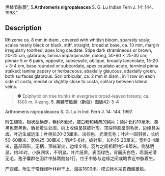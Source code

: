 黑鳞节肢蕨",
5.**Arthromeris nigropaleacea** S. G. Lu Indian Fern J. 14: 144. 1998.",

## Description
Rhizome ca. 8 mm in diam., covered with whitish bloom, sparsely scaly; scales nearly black or black, stiff, straight, broad at base, ca. 10 mm, margin irregularly toothed, apex long caudate. Stipe dark stramineous or brown, 20-25 cm, glabrous; lamina imparipinnate, oblong, 50-60 × 25-30 cm; pinnae 5 or 6 pairs, opposite, subsessile, oblique, broadly lanceolate, 15-20 × 3-4 cm, base rounded or subcordate, apex caudate-acute, terminal pinna stalked; lamina papery or herbaceous, abaxially glaucous, adaxially green, both surfaces glabrous. Sori orbicular, ca. 2 mm in diam., in 1 row on each side of costa, medial or slightly close to costa, solitary between lateral veins.

> ● Epiphytic on tree trunks in evergreen broad-leaved forests; ca. 1800 m. Xizang.
**5. 黑鳞节肢蕨（新拟）图版42: 3-4**

Arthromeris nigropaleacea S. G. Lu in Ind. Fern J. 14: 144. 1997.

附生植物。根状茎横走，粗约8毫米，被白粉和稀疏的鳞片；鳞片长约10毫米，栗黑色至黑色，盾状着生处阔，向上收缩呈狭披针形，顶端伸直呈刚毛状，边缘具尖齿。叶近生或远生；叶柄长20-25厘米，淡棕色，光滑无毛；叶片一回羽状，长约50-60厘米，宽约25-30厘米；羽片5-6对，披针形，长约15-20厘米，宽约3-4厘米，基部圆形，无柄，顶端渐尖，边缘全缘，羽片之间相距约5-8厘米。侧脉明显，约30对，小脉网状，不明显。叶片纸质，表面绿色，背面灰白色，两面光滑无毛。孢子囊群在羽片中脉两侧各1行，位于中脉与边缘之间或略靠近中脉着生。

产西藏。附生于常绿阔叶林树干上，海拔1800米。模式标本采自西藏墨脱。
